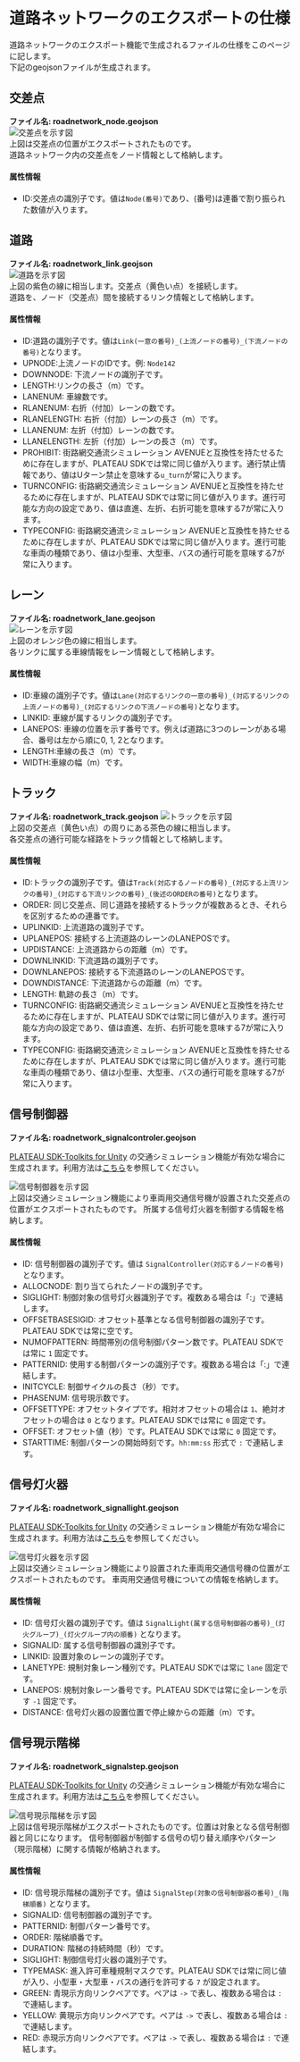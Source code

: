 # 道路ネットワークのエクスポートの仕様

道路ネットワークのエクスポート機能で生成されるファイルの仕様をこのページに記します。  
下記のgeojsonファイルが生成されます。

## 交差点
**ファイル名: roadnetwork_node.geojson**  
![交差点を示す図](../resources/manual/roadnetwork/exported_nodes.png)  
上図は交差点の位置がエクスポートされたものです。  
道路ネットワーク内の交差点をノード情報として格納します。

#### 属性情報
- ID:交差点の識別子です。値は`Node(番号)`であり、(番号)は連番で割り振られた数値が入ります。

## 道路
**ファイル名: roadnetwork_link.geojson**  
![道路を示す図](../resources/manual/roadnetwork/exported_link.png)  
上図の紫色の線に相当します。交差点（黄色い点）を接続します。  
道路を、ノード（交差点）間を接続するリンク情報として格納します。

#### 属性情報
- ID:道路の識別子です。値は`Link(一意の番号)_(上流ノードの番号)_(下流ノードの番号)`となります。
- UPNODE:上流ノードのIDです。例: `Node142`
- DOWNNODE: 下流ノードの識別子です。
- LENGTH:リンクの長さ（m）です。
- LANENUM: 車線数です。
- RLANENUM: 右折（付加）レーンの数です。
- RLANELENGTH: 右折（付加）レーンの長さ（m）です。
- LLANENUM: 左折（付加）レーンの数です。
- LLANELENGTH: 左折（付加）レーンの長さ（m）です。
- PROHIBIT: 街路網交通流シミュレーション AVENUEと互換性を持たせるために存在しますが、PLATEAU SDKでは常に同じ値が入ります。通行禁止情報であり、値はUターン禁止を意味する`u_turn`が常に入ります。
- TURNCONFIG: 街路網交通流シミュレーション AVENUEと互換性を持たせるために存在しますが、PLATEAU SDKでは常に同じ値が入ります。進行可能な方向の設定であり、値は直進、左折、右折可能を意味する7が常に入ります。
- TYPECONFIG: 街路網交通流シミュレーション AVENUEと互換性を持たせるために存在しますが、PLATEAU SDKでは常に同じ値が入ります。進行可能な車両の種類であり、値は小型車、大型車、バスの通行可能を意味する7が常に入ります。

## レーン
**ファイル名: roadnetwork_lane.geojson**  
![レーンを示す図](../resources/manual/roadnetwork/exported_lanes.png)  
上図のオレンジ色の線に相当します。  
各リンクに属する車線情報をレーン情報として格納します。

#### 属性情報
- ID:車線の識別子です。値は`Lane(対応するリンクの一意の番号)_(対応するリンクの上流ノードの番号)_(対応するリンクの下流ノードの番号)`となります。
- LINKID: 車線が属するリンクの識別子です。
- LANEPOS: 車線の位置を示す番号です。例えば道路に3つのレーンがある場合、番号は左から順に0, 1, 2となります。
- LENGTH:車線の長さ（m）です。
- WIDTH:車線の幅（m）です。


## トラック
**ファイル名: roadnetwork_track.geojson**
![トラックを示す図](../resources/manual/roadnetwork/exported_tracks.png)  
上図の交差点（黄色い点）の周りにある茶色の線に相当します。  
各交差点の通行可能な経路をトラック情報として格納します。

#### 属性情報
- ID:トラックの識別子です。値は`Track(対応するノードの番号)_(対応する上流リンクの番号)_(対応する下流リンクの番号)_(後述のORDERの番号)`となります。
- ORDER: 同じ交差点、同じ道路を接続するトラックが複数あるとき、それらを区別するための連番です。
- UPLINKID: 上流道路の識別子です。
- UPLANEPOS: 接続する上流道路のレーンのLANEPOSです。
- UPDISTANCE: 上流道路からの距離（m）です。
- DOWNLINKID: 下流道路の識別子です。
- DOWNLANEPOS: 接続する下流道路のレーンのLANEPOSです。
- DOWNDISTANCE: 下流道路からの距離（m）です。
- LENGTH: 軌跡の長さ（m）です。
- TURNCONFIG: 街路網交通流シミュレーション AVENUEと互換性を持たせるために存在しますが、PLATEAU SDKでは常に同じ値が入ります。進行可能な方向の設定であり、値は直進、左折、右折可能を意味する7が常に入ります。
- TYPECONFIG: 街路網交通流シミュレーション AVENUEと互換性を持たせるために存在しますが、PLATEAU SDKでは常に同じ値が入ります。進行可能な車両の種類であり、値は小型車、大型車、バスの通行可能を意味する7が常に入ります。

## 信号制御器
**ファイル名: roadnetwork_signalcontroler.geojson**  

[PLATEAU SDK-Toolkits for Unity](https://github.com/Project-PLATEAU/PLATEAU-SDK-Toolkits-for-Unity) の交通シミュレーション機能が有効な場合に生成されます。利用方法は[こちら](https://github.com/Project-PLATEAU/PLATEAU-SDK-Toolkits-for-Unity/tree/main/PlateauToolkit.Sandbox#10-%E4%BA%A4%E9%80%9A%E3%82%B7%E3%83%9F%E3%83%A5%E3%83%AC%E3%83%BC%E3%82%B7%E3%83%A7%E3%83%B3%E6%A9%9F%E8%83%BD)を参照してください。

![信号制御器を示す図](../resources/manual/roadnetwork/exported_signalcontroler.png)  
上図は交通シミュレーション機能により車両用交通信号機が設置された交差点の位置がエクスポートされたものです。 
所属する信号灯火器を制御する情報を格納します。

#### 属性情報
- ID: 信号制御器の識別子です。値は `SignalController(対応するノードの番号)` となります。
- ALLOCNODE: 割り当てられたノードの識別子です。
- SIGLIGHT: 制御対象の信号灯火器識別子です。複数ある場合は「:」で連結します。
- OFFSETBASESIGID: オフセット基準となる信号制御器の識別子です。PLATEAU SDKでは常に空です。
- NUMOFPATTERN: 時間帯別の信号制御パターン数です。PLATEAU SDKでは常に `1` 固定です。
- PATTERNID: 使用する制御パターンの識別子です。複数ある場合は「:」で連結します。
- INITCYCLE: 制御サイクルの長さ（秒）です。
- PHASENUM: 信号現示数です。
- OFFSETTYPE: オフセットタイプです。相対オフセットの場合は `1`、絶対オフセットの場合は `0` となります。PLATEAU SDKでは常に `0` 固定です。
- OFFSET: オフセット値（秒）です。PLATEAU SDKでは常に `0` 固定です。
- STARTTIME: 制御パターンの開始時刻です。`hh:mm:ss` 形式で `:` で連結します。

## 信号灯火器
**ファイル名: roadnetwork_signallight.geojson**  

[PLATEAU SDK-Toolkits for Unity](https://github.com/Project-PLATEAU/PLATEAU-SDK-Toolkits-for-Unity) の交通シミュレーション機能が有効な場合に生成されます。利用方法は[こちら](https://github.com/Project-PLATEAU/PLATEAU-SDK-Toolkits-for-Unity/tree/main/PlateauToolkit.Sandbox#10-%E4%BA%A4%E9%80%9A%E3%82%B7%E3%83%9F%E3%83%A5%E3%83%AC%E3%83%BC%E3%82%B7%E3%83%A7%E3%83%B3%E6%A9%9F%E8%83%BD)を参照してください。

![信号灯火器を示す図](../resources/manual/roadnetwork/exported_signallight.png)  
上図は交通シミュレーション機能により設置された車両用交通信号機の位置がエクスポートされたものです。 
車両用交通信号機についての情報を格納します。

#### 属性情報
- ID: 信号灯火器の識別子です。値は `SignalLight(属する信号制御器の番号)_(灯火グループ)_(灯火グループ内の順番)` となります。
- SIGNALID: 属する信号制御器の識別子です。
- LINKID: 設置対象のレーンの識別子です。
- LANETYPE: 規制対象レーン種別です。PLATEAU SDKでは常に `lane` 固定です。
- LANEPOS: 規制対象レーン番号です。PLATEAU SDKでは常に全レーンを示す `-1` 固定です。
- DISTANCE: 信号灯火器の設置位置で停止線からの距離（m）です。

## 信号現示階梯
**ファイル名: roadnetwork_signalstep.geojson**  

[PLATEAU SDK-Toolkits for Unity](https://github.com/Project-PLATEAU/PLATEAU-SDK-Toolkits-for-Unity) の交通シミュレーション機能が有効な場合に生成されます。利用方法は[こちら](https://github.com/Project-PLATEAU/PLATEAU-SDK-Toolkits-for-Unity/tree/main/PlateauToolkit.Sandbox#10-%E4%BA%A4%E9%80%9A%E3%82%B7%E3%83%9F%E3%83%A5%E3%83%AC%E3%83%BC%E3%82%B7%E3%83%A7%E3%83%B3%E6%A9%9F%E8%83%BD)を参照してください。

![信号現示階梯を示す図](../resources/manual/roadnetwork/exported_signalstep.png)  
上図は信号現示階梯がエクスポートされたものです。位置は対象となる信号制御器と同じになります。
信号制御器が制御する信号の切り替え順序やパターン（現示階梯）に関する情報が格納されます。

#### 属性情報
- ID: 信号現示階梯の識別子です。値は `SignalStep(対象の信号制御器の番号)_(階梯順番)` となります。
- SIGNALID: 信号制御器の識別子です。
- PATTERNID: 制御パターン番号です。
- ORDER: 階梯順番です。
- DURATION: 階梯の持続時間（秒）です。
- SIGLIGHT: 制御信号灯火器の識別子です。
- TYPEMASK: 進入許可車種規制マスクです。PLATEAU SDKでは常に同じ値が入り、小型車・大型車・バスの通行を許可する `7` が設定されます。
- GREEN: 青現示方向リンクペアです。ペアは `->` で表し、複数ある場合は `:` で連結します。
- YELLOW: 黄現示方向リンクペアです。ペアは `->` で表し、複数ある場合は `:` で連結します。
- RED: 赤現示方向リンクペアです。ペアは `->` で表し、複数ある場合は `:` で連結します。